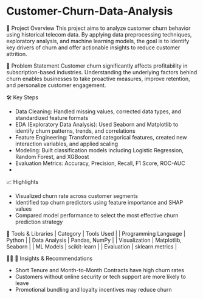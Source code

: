 # Customer-Churn-Data-Analysis

📌 Project Overview
This project aims to analyze customer churn behavior using historical telecom data. By applying data preprocessing techniques, exploratory analysis, and machine learning models, the goal is to identify key drivers of churn and offer actionable insights to reduce customer attrition.

🧠 Problem Statement
Customer churn significantly affects profitability in subscription-based industries. Understanding the underlying factors behind churn enables businesses to take proactive measures, improve retention, and personalize customer engagement.

🛠️ Key Steps
- Data Cleaning: Handled missing values, corrected data types, and standardized feature formats
- EDA (Exploratory Data Analysis): Used Seaborn and Matplotlib to identify churn patterns, trends, and correlations
- Feature Engineering: Transformed categorical features, created new interaction variables, and applied scaling
- Modeling: Built classification models including Logistic Regression, Random Forest, and XGBoost
- Evaluation Metrics: Accuracy, Precision, Recall, F1 Score, ROC-AUC
- 
📈 Highlights
- Visualized churn rate across customer segments
- Identified top churn predictors using feature importance and SHAP values
- Compared model performance to select the most effective churn prediction strategy
  
🧾 Tools & Libraries
| Category | Tools Used | 
| Programming Language | Python | 
| Data Analysis | Pandas, NumPy | 
| Visualization | Matplotlib, Seaborn | 
| ML Models | scikit-learn | 
| Evaluation | sklearn.metrics | 



📢 Insights & Recommendations
- Short Tenure and Month-to-Month Contracts have high churn rates
- Customers without online security or tech support are more likely to leave
- Promotional bundling and loyalty incentives may reduce churn

